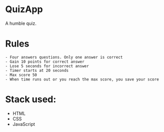 # QuizApp

A humble quiz.

# Rules

    - Four answers questions. Only one answer is correct
    - Gain 10 points for correct answer
    - Lose 5 seconds for incorrect answer
    - Timer starts at 20 seconds
    - Max score 50
    - When time runs out or you reach the max score, you save your score


# Stack used: 

- HTML
- CSS 
- JavaScript

